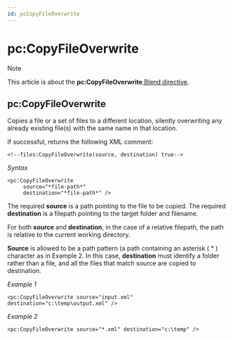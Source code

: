 ```yaml
---
id: pcCopyFileOverwrite
---
```


# pc:CopyFileOverwrite



> [!NOTE]
> This article is about the **pc:CopyFileOverwrite**[ Blend directive](/docs/Repositories/Blend%20directives).

## **pc:CopyFileOverwrite**

Copies a file or a set of files to a different location, silently overwriting any already existing file(s) with the same name in that location.

If successful, returns the following XML comment:

```language-xml
<!--files:CopyFileOverwrite(source, destination) true-->
```

*Syntax*

```
<pc:CopyFileOverwrite
     source="*file-path*"
     destination="*file-path*" />
```

The required **source** is a path pointing to the file to be copied. The required **destination** is a filepath pointing to the target folder and filename.

For both **source** and **destination**, in the case of a relative filepath, the path is relative to the current working directory.

**Source** is allowed to be a path pattern (a path containing an asterisk ( * ) character as in Example 2. In this case, **destination** must identify a folder rather than a file, and all the files that match source are copied to destination.

*Example 1*

```language-xml
<pc:CopyFileOverwrite source="input.xml" destination="c:\temp\output.xml" />
```

*Example 2*

```language-xml
<pc:CopyFileOverwrite source="*.xml" destination="c:\temp" />
```

 